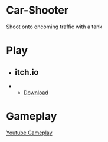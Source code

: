 # Car-Shooter
 Shoot onto oncoming traffic with a tank

# Play
- ## itch.io
- - <a href="https://bongoye.itch.io/car-shooter">Download</a>

# Gameplay

<a href="https://youtu.be/Ov2Txgsgppo?si=aAf7US0TBiL7TZ_8">Youtube Gameplay</a>
